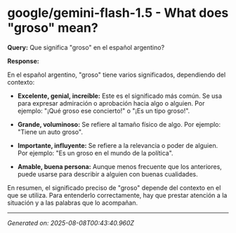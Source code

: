 # google/gemini-flash-1.5 - What does "groso" mean?

**Query:** Que significa "groso" en el español argentino?



**Response:**

En el español argentino, "groso" tiene varios significados, dependiendo del contexto:

* **Excelente, genial, increíble:** Este es el significado más común. Se usa para expresar admiración o aprobación hacia algo o alguien.  Por ejemplo: "¡Qué groso ese concierto!" o "¡Es un tipo groso!".

* **Grande, voluminoso:**  Se refiere al tamaño físico de algo. Por ejemplo: "Tiene un auto groso".

* **Importante, influyente:** Se refiere a la relevancia o poder de alguien. Por ejemplo: "Es un groso en el mundo de la política".

* **Amable, buena persona:**  Aunque menos frecuente que los anteriores, puede usarse para describir a alguien con buenas cualidades.

En resumen, el significado preciso de "groso" depende del contexto en el que se utiliza.  Para entenderlo correctamente, hay que prestar atención a la situación y a las palabras que lo acompañan.


---
*Generated on: 2025-08-08T00:43:40.960Z*
